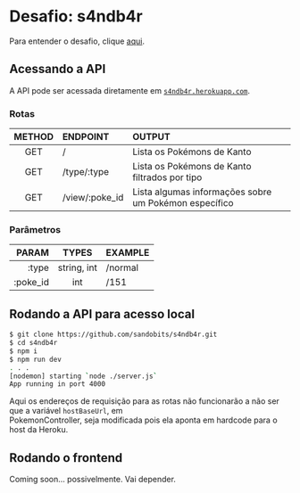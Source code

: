 # Desafio: s4ndb4r

Para entender o desafio, clique [aqui](https://ps-mercadou.firebaseapp.com/).

## Acessando a API

A API pode ser acessada diretamente em [`s4ndb4r.herokuapp.com`](s4ndb4r.herokuapp.com).  

### Rotas

  METHOD |ENDPOINT        | OUTPUT  |
:-------:|:---------------|:--      |
GET      | /              | Lista os Pokémons de Kanto
GET      | /type/:type    | Lista os Pokémons de Kanto filtrados por tipo
GET      | /view/:poke_id | Lista algumas informações sobre um Pokémon específico

### Parâmetros

PARAM     | TYPES         | EXAMPLE
---------:|:-------------:|:--
:type     | string, int   | /normal
:poke_id  | int           | /151

## Rodando a API para acesso local

```sh
$ git clone https://github.com/sandobits/s4ndb4r.git
$ cd s4ndb4r
$ npm i
$ npm run dev
. . .
[nodemon] starting `node ./server.js`
App running in port 4000
```

Aqui os endereços de requisição para as rotas não funcionarão a não ser que a variável `hostBaseUrl`, em  
PokemonController, seja modificada pois ela aponta em hardcode para o host da Heroku.

## Rodando o frontend

Coming soon... possivelmente. Vai depender.
